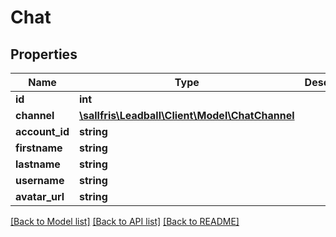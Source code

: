 # Chat

## Properties
| Name           | Type                                                              | Description | Notes      |
|----------------|-------------------------------------------------------------------|-------------|------------|
| **id**         | **int**                                                           |             | [optional] |
| **channel**    | [**\sallfris\Leadball\Client\Model\ChatChannel**](ChatChannel.md) |             | [optional] |
| **account_id** | **string**                                                        |             | [optional] |
| **firstname**  | **string**                                                        |             | [optional] |
| **lastname**   | **string**                                                        |             | [optional] |
| **username**   | **string**                                                        |             | [optional] |
| **avatar_url** | **string**                                                        |             | [optional] |

[[Back to Model list]](../../README.md#documentation-for-models) [[Back to API list]](../../README.md#documentation-for-api-endpoints) [[Back to README]](../../README.md)

